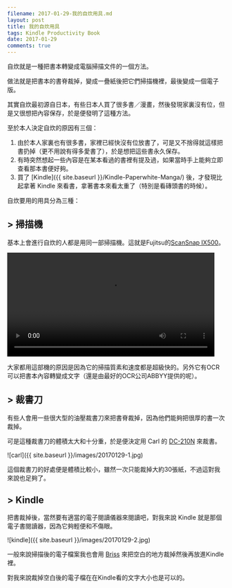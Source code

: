 ```yaml
---
filename: 2017-01-29-我的自炊用具.md
layout: post
title: 我的自炊用具
tags: Kindle Productivity Book
date: 2017-01-29
comments: true
---
```

自炊就是一種把書本轉變成電腦掃描文件的一個方法。

做法就是把書本的書脊裁掉，變成一疊紙後把它們掃描機裡，最後變成一個電子版。

其實自炊最初源自日本，有些日本人買了很多書／漫畫，然後發現家裏沒有位，但是又很想把內容保存，於是便發明了這種方法。

至於本人決定自炊的原因有三個：

1. 由於本人家裏也有很多書，家裡已經快沒有位放書了，可是又不捨得就這樣把書扔掉（更不用說有得多愛書了），於是想把這些書永久保存。
2. 有時突然想起一些內容是在某本看過的書裡有提及過，如果當時手上能夠立即查看那本書便好夠。
3. 買了 [Kindle]({{ site.baseurl }}/Kindle-Paperwhite-Manga/) 後，才發現比起拿著 Kindle 來看書，拿著書本來看太重了（特別是看磚頭書的時候）。

自炊要用的用具分為三種：

## > 掃描機

基本上會進行自炊的人都是用同一部掃描機。這就是Fujitsu的[ScanSnap IX500](http://scanners.fcpa.fujitsu.com/scansnap11/features_iX500.html)。

<video width="480" src="{{ site.baseurl }}/images/20170129-1.MOV" controls > </video>

大家都用這部機的原因是因為它的掃描質素和速度都是超級快的。另外它有OCR可以把書本內容轉變成文字（還是由最好的OCR公司ABBYY提供的呢）。

## > 裁書刀

有些人會用一些很大型的油壓裁書刀來把書脊裁掉，因為他們能夠把很厚的書一次裁掉。

可是這種裁書刀的體積太大和十分重，於是便決定用 Carl 的 [DC-210N](http://carl-officeproducts.com/dc-210n-rotary-disk-cutter) 來裁書。

![carl]({{ site.baseurl }}/images/20170129-1.jpg)

這個裁書刀的好處便是體積比較小，雖然一次只能裁掉大約30張紙，不過這對我來說也足夠了。

## > Kindle

把書裁掉後，當然要有適當的電子閱讀儀器來閱讀吧，對我來說 Kindle 就是那個電子書閱讀器，因為它夠輕便和不傷眼。

![kindle]({{ site.baseurl }}/images/20170129-2.jpg)

一般來說掃描後的電子檔案我也會用 [Briss](http://briss.sourceforge.net) 來把空白的地方裁掉然後再放進Kindle裡。

對我來說裁掉空白後的電子檔在在Kindle看的文字大小也是可以的。
